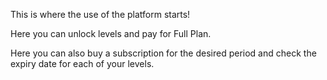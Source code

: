 This is where the use of the platform starts!

Here you can unlock levels and pay for Full Plan.

Here you can also buy a subscription for the desired period and check the expiry date for each of your levels.
